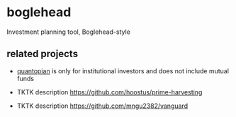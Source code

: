 # boglehead

Investment planning tool, Boglehead-style

## related projects

* [quantopian](https://www.quantopian.com) is only for institutional investors
  and does not include mutual funds

* TKTK description https://github.com/hoostus/prime-harvesting

* TKTK description https://github.com/mngu2382/vanguard
